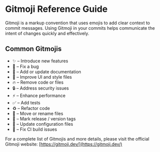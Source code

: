 # Gitmoji Reference Guide

Gitmoji is a markup convention that uses emojis to add clear context to commit messages. Using Gitmoji in your commits helps communicate the intent of changes quickly and effectively.

## Common Gitmojis

- ✨ – Introduce new features
- 🐛 – Fix a bug
- 📝 – Add or update documentation
- 💄 – Improve UI and style files
- 🔥 – Remove code or files
- 🔒 – Address security issues
- ⚡ – Enhance performance
- ✅ – Add tests
- ♻️ – Refactor code
- 🚚 – Move or rename files
- 🔖 – Mark release / version tags
- 🔧 – Update configuration files
- 💚 – Fix CI build issues

For a complete list of Gitmojis and more details, please visit the official Gitmoji website: [https://gitmoji.dev/](https://gitmoji.dev/)
